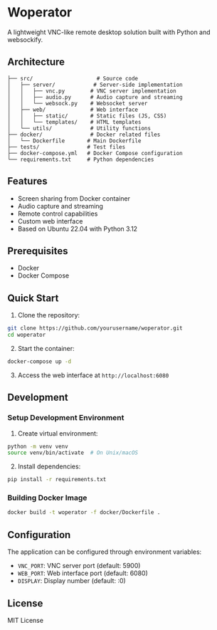 # Woperator

A lightweight VNC-like remote desktop solution built with Python and websockify.

## Architecture

```
├── src/                    # Source code
│   ├── server/            # Server-side implementation
│   │   ├── vnc.py        # VNC server implementation
│   │   ├── audio.py      # Audio capture and streaming
│   │   └── websock.py    # Websocket server
│   ├── web/              # Web interface
│   │   ├── static/       # Static files (JS, CSS)
│   │   └── templates/    # HTML templates
│   └── utils/            # Utility functions
├── docker/               # Docker related files
│   └── Dockerfile       # Main Dockerfile
├── tests/               # Test files
├── docker-compose.yml   # Docker Compose configuration
└── requirements.txt     # Python dependencies
```

## Features

- Screen sharing from Docker container
- Audio capture and streaming
- Remote control capabilities
- Custom web interface
- Based on Ubuntu 22.04 with Python 3.12

## Prerequisites

- Docker
- Docker Compose

## Quick Start

1. Clone the repository:
```bash
git clone https://github.com/yourusername/woperator.git
cd woperator
```

2. Start the container:
```bash
docker-compose up -d
```

3. Access the web interface at `http://localhost:6080`

## Development

### Setup Development Environment

1. Create virtual environment:
```bash
python -m venv venv
source venv/bin/activate  # On Unix/macOS
```

2. Install dependencies:
```bash
pip install -r requirements.txt
```

### Building Docker Image

```bash
docker build -t woperator -f docker/Dockerfile .
```

## Configuration

The application can be configured through environment variables:

- `VNC_PORT`: VNC server port (default: 5900)
- `WEB_PORT`: Web interface port (default: 6080)
- `DISPLAY`: Display number (default: :0)

## License

MIT License
